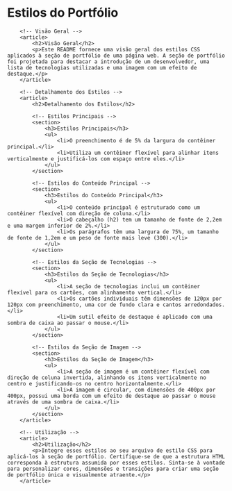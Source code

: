 <h1>Estilos do Portfólio</h1>

        <!-- Visão Geral -->
        <article>
            <h2>Visão Geral</h2>
            <p>Este README fornece uma visão geral dos estilos CSS aplicados à seção de portfólio de uma página web. A seção de portfólio foi projetada para destacar a introdução de um desenvolvedor, uma lista de tecnologias utilizadas e uma imagem com um efeito de destaque.</p>
        </article>

        <!-- Detalhamento dos Estilos -->
        <article>
            <h2>Detalhamento dos Estilos</h2>

            <!-- Estilos Principais -->
            <section>
                <h3>Estilos Principais</h3>
                <ul>
                    <li>O preenchimento é de 5% da largura do contêiner principal.</li>
                    <li>Utiliza um contêiner flexível para alinhar itens verticalmente e justificá-los com espaço entre eles.</li>
                </ul>
            </section>

            <!-- Estilos do Conteúdo Principal -->
            <section>
                <h3>Estilos do Conteúdo Principal</h3>
                <ul>
                    <li>O conteúdo principal é estruturado como um contêiner flexível com direção de coluna.</li>
                    <li>O cabeçalho (h2) tem um tamanho de fonte de 2,2em e uma margem inferior de 2%.</li>
                    <li>Os parágrafos têm uma largura de 75%, um tamanho de fonte de 1,2em e um peso de fonte mais leve (300).</li>
                </ul>
            </section>

            <!-- Estilos da Seção de Tecnologias -->
            <section>
                <h3>Estilos da Seção de Tecnologias</h3>
                <ul>
                    <li>A seção de tecnologias inclui um contêiner flexível para os cartões, com alinhamento vertical.</li>
                    <li>Os cartões individuais têm dimensões de 120px por 120px com preenchimento, uma cor de fundo clara e cantos arredondados.</li>
                    <li>Um sutil efeito de destaque é aplicado com uma sombra de caixa ao passar o mouse.</li>
                </ul>
            </section>

            <!-- Estilos da Seção de Imagem -->
            <section>
                <h3>Estilos da Seção de Imagem</h3>
                <ul>
                    <li>A seção de imagem é um contêiner flexível com direção de coluna invertida, alinhando os itens verticalmente no centro e justificando-os no centro horizontalmente.</li>
                    <li>A imagem é circular, com dimensões de 400px por 400px, possui uma borda com um efeito de destaque ao passar o mouse através de uma sombra de caixa.</li>
                </ul>
            </section>
        </article>

        <!-- Utilização -->
        <article>
            <h2>Utilização</h2>
            <p>Integre esses estilos ao seu arquivo de estilo CSS para aplicá-los à seção de portfólio. Certifique-se de que a estrutura HTML corresponda à estrutura assumida por esses estilos. Sinta-se à vontade para personalizar cores, dimensões e transições para criar uma seção de portfólio única e visualmente atraente.</p>
        </article>
